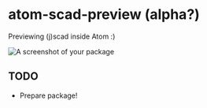 # atom-scad-preview (alpha?)

Previewing (j)scad inside Atom :)

![A screenshot of your package](https://raw.githubusercontent.com/matiasinsaurralde/atom-scad-preview/master/screenshot.jpg)

## TODO

* Prepare package!
